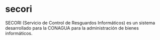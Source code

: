 # secori
SECORI (Servicio de Control de Resguardos Informáticos) es un sistema desarrollado para la CONAGUA para la administración de bienes informáticos.

